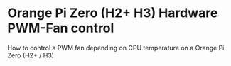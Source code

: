# Orange Pi Zero (H2+ H3) Hardware PWM-Fan control
How to control a PWM fan depending on CPU temperature on a Orange Pi Zero (H2+ / H3)
